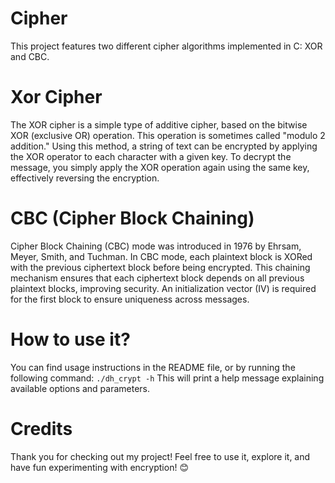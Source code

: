 # Cipher

This project features two different cipher algorithms implemented in C: XOR and CBC.

# Xor Cipher

The XOR cipher is a simple type of additive cipher, based on the bitwise XOR (exclusive OR) operation. This operation is sometimes called "modulo 2 addition." Using this method, a string of text can be encrypted by applying the XOR operator to each character with a given key.
To decrypt the message, you simply apply the XOR operation again using the same key, effectively reversing the encryption.

# CBC (Cipher Block Chaining)

Cipher Block Chaining (CBC) mode was introduced in 1976 by Ehrsam, Meyer, Smith, and Tuchman. In CBC mode, each plaintext block is XORed with the previous ciphertext block before being encrypted. This chaining mechanism ensures that each ciphertext block depends on all previous plaintext blocks, improving security.
An initialization vector (IV) is required for the first block to ensure uniqueness across messages.

# How to use it?

You can find usage instructions in the README file, or by running the following command:
`./dh_crypt -h`
This will print a help message explaining available options and parameters.

# Credits

Thank you for checking out my project!
Feel free to use it, explore it, and have fun experimenting with encryption! 😊
